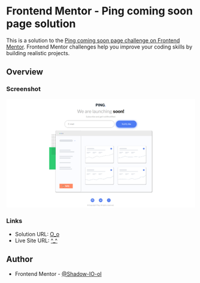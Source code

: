 # Frontend Mentor - Ping coming soon page solution

This is a solution to the [Ping coming soon page challenge on Frontend Mentor](https://www.frontendmentor.io/challenges/ping-single-column-coming-soon-page-5cadd051fec04111f7b848da). Frontend Mentor challenges help you improve your coding skills by building realistic projects. 

## Overview

### Screenshot

![](./screenshot.png)

### Links

- Solution URL: [O_o](https://github.com/Shadow-IO-oI/ping-coming-soon)
- Live Site URL: [^_^](https://ping-coming-soon-nine.vercel.app/)

## Author

- Frontend Mentor - [@Shadow-IO-oI](https://www.frontendmentor.io/profile/Shadow-IO-oI)
